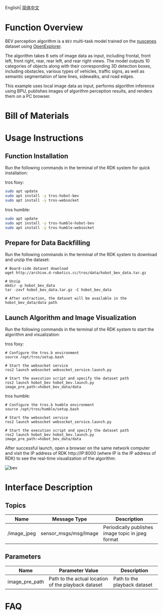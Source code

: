 English| [简体中文](./README_cn.md)

# Function Overview

BEV perception algorithm is a `BEV` multi-task model trained on the [nuscenes](https://www.nuscenes.org/nuscenes) dataset using [OpenExplorer](https://developer.horizon.ai/api/v1/fileData/horizon_j5_open_explorer_cn_doc/hat/source/examples/bev.html).

The algorithm takes 6 sets of image data as input, including frontal, front left, front right, rear, rear left, and rear right views. The model outputs 10 categories of objects along with their corresponding 3D detection boxes, including obstacles, various types of vehicles, traffic signs, as well as semantic segmentation of lane lines, sidewalks, and road edges.

This example uses local image data as input, performs algorithm inference using BPU, publishes images of algorithm perception results, and renders them on a PC browser.

# Bill of Materials


# Usage Instructions

## Function Installation

Run the following commands in the terminal of the RDK system for quick installation:

tros foxy:
```bash
sudo apt update
sudo apt install -y tros-hobot-bev
sudo apt install -y tros-websocket
```

tros humble:
```bash
sudo apt update
sudo apt install -y tros-humble-hobot-bev
sudo apt install -y tros-humble-websocket
```

## Prepare for Data Backfilling

Run the following commands in the terminal of the RDK system to download and unzip the dataset:

```shell
# Board-side dataset download
wget http://archive.d-robotics.cc/tros/data/hobot_bev_data.tar.gz

# Unzip
mkdir -p hobot_bev_data
tar -zxvf hobot_bev_data.tar.gz -C hobot_bev_data

# After extraction, the dataset will be available in the hobot_bev_data/data path
```

## Launch Algorithm and Image Visualization

Run the following commands in the terminal of the RDK system to start the algorithm and visualization:

tros foxy:
```shell
# Configure the tros.b environment
source /opt/tros/setup.bash

# Start the websocket service
ros2 launch websocket websocket_service.launch.py

# Start the execution script and specify the dataset path
ros2 launch hobot_bev hobot_bev.launch.py image_pre_path:=hobot_bev_data/data
```

tros humble:
```shell
# Configure the tros.b humble environment
source /opt/tros/humble/setup.bash

# Start the websocket service
ros2 launch websocket websocket_service.launch.py

# Start the execution script and specify the dataset path
ros2 launch hobot_bev hobot_bev.launch.py image_pre_path:=hobot_bev_data/data
```

After successful launch, open a browser on the same network computer and visit the IP address of RDK http://IP:8000 (where IP is the IP address of RDK) to see the real-time visualization of the algorithm:

![bev](img/bev.gif)


# Interface Description

## Topics

| Name         | Message Type                           | Description                              |
| ------------ | --------------------------------------- | ---------------------------------------- |
| /image_jpeg  | sensor_msgs/msg/Image                  | Periodically publishes image topic in jpeg format |

## Parameters

| Name                         | Parameter Value                               | Description                                 |
| ---------------------------- | --------------------------------------------- | ------------------------------------------- |
| image_pre_path               | Path to the actual location of the playback dataset | Path to the playback dataset                    |


# FAQ
